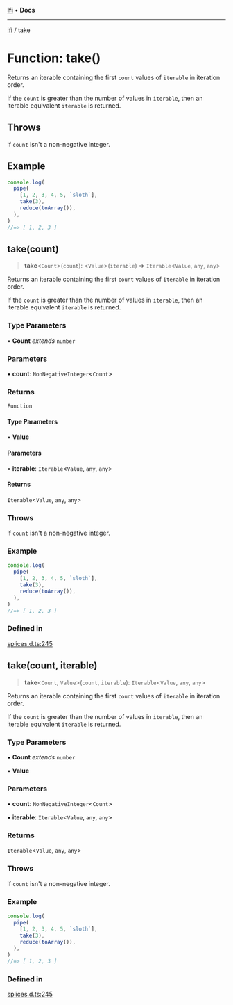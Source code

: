 [**lfi**](../readme.md) • **Docs**

***

[lfi](../globals.md) / take

# Function: take()

Returns an iterable containing the first `count` values of `iterable` in
iteration order.

If the `count` is greater than the number of values in `iterable`, then an
iterable equivalent `iterable` is returned.

## Throws

if `count` isn't a non-negative integer.

## Example

```js
console.log(
  pipe(
    [1, 2, 3, 4, 5, `sloth`],
    take(3),
    reduce(toArray()),
  ),
)
//=> [ 1, 2, 3 ]
```

## take(count)

> **take**\<`Count`\>(`count`): \<`Value`\>(`iterable`) => `Iterable`\<`Value`, `any`, `any`\>

Returns an iterable containing the first `count` values of `iterable` in
iteration order.

If the `count` is greater than the number of values in `iterable`, then an
iterable equivalent `iterable` is returned.

### Type Parameters

• **Count** *extends* `number`

### Parameters

• **count**: `NonNegativeInteger`\<`Count`\>

### Returns

`Function`

#### Type Parameters

• **Value**

#### Parameters

• **iterable**: `Iterable`\<`Value`, `any`, `any`\>

#### Returns

`Iterable`\<`Value`, `any`, `any`\>

### Throws

if `count` isn't a non-negative integer.

### Example

```js
console.log(
  pipe(
    [1, 2, 3, 4, 5, `sloth`],
    take(3),
    reduce(toArray()),
  ),
)
//=> [ 1, 2, 3 ]
```

### Defined in

[splices.d.ts:245](https://github.com/TomerAberbach/lfi/blob/a3eb3a94b2928b5200a7bcd0a14fdc70f0cb5947/src/operations/splices.d.ts#L245)

## take(count, iterable)

> **take**\<`Count`, `Value`\>(`count`, `iterable`): `Iterable`\<`Value`, `any`, `any`\>

Returns an iterable containing the first `count` values of `iterable` in
iteration order.

If the `count` is greater than the number of values in `iterable`, then an
iterable equivalent `iterable` is returned.

### Type Parameters

• **Count** *extends* `number`

• **Value**

### Parameters

• **count**: `NonNegativeInteger`\<`Count`\>

• **iterable**: `Iterable`\<`Value`, `any`, `any`\>

### Returns

`Iterable`\<`Value`, `any`, `any`\>

### Throws

if `count` isn't a non-negative integer.

### Example

```js
console.log(
  pipe(
    [1, 2, 3, 4, 5, `sloth`],
    take(3),
    reduce(toArray()),
  ),
)
//=> [ 1, 2, 3 ]
```

### Defined in

[splices.d.ts:245](https://github.com/TomerAberbach/lfi/blob/a3eb3a94b2928b5200a7bcd0a14fdc70f0cb5947/src/operations/splices.d.ts#L245)
